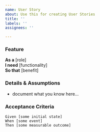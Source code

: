 ```yaml
---
name: User Story
about: Use this for creating User Stories
title: ''
labels: ''
assignees: ''

---
```


### Feature

**As a** [role]  
**I need** [functionality]  
**So that** [benefit]  

### Details & Assumptions

- document what you know here...

### Acceptance Criteria

```gherkin
Given [some initial state]
When [some event]
Then [some measurable outcome]
```
